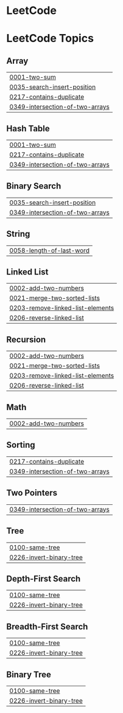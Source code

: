 # LeetCode
<!---LeetCode Topics Start-->
# LeetCode Topics
## Array
|  |
| ------- |
| [0001-two-sum](https://github.com/Kim-Bogeun/LeetCode/tree/master/0001-two-sum) |
| [0035-search-insert-position](https://github.com/Kim-Bogeun/LeetCode/tree/master/0035-search-insert-position) |
| [0217-contains-duplicate](https://github.com/Kim-Bogeun/Coding/tree/master/0217-contains-duplicate) |
| [0349-intersection-of-two-arrays](https://github.com/Kim-Bogeun/Coding/tree/master/0349-intersection-of-two-arrays) |
## Hash Table
|  |
| ------- |
| [0001-two-sum](https://github.com/Kim-Bogeun/LeetCode/tree/master/0001-two-sum) |
| [0217-contains-duplicate](https://github.com/Kim-Bogeun/Coding/tree/master/0217-contains-duplicate) |
| [0349-intersection-of-two-arrays](https://github.com/Kim-Bogeun/Coding/tree/master/0349-intersection-of-two-arrays) |
## Binary Search
|  |
| ------- |
| [0035-search-insert-position](https://github.com/Kim-Bogeun/LeetCode/tree/master/0035-search-insert-position) |
| [0349-intersection-of-two-arrays](https://github.com/Kim-Bogeun/Coding/tree/master/0349-intersection-of-two-arrays) |
## String
|  |
| ------- |
| [0058-length-of-last-word](https://github.com/Kim-Bogeun/LeetCode/tree/master/0058-length-of-last-word) |
## Linked List
|  |
| ------- |
| [0002-add-two-numbers](https://github.com/Kim-Bogeun/LeetCode/tree/master/0002-add-two-numbers) |
| [0021-merge-two-sorted-lists](https://github.com/Kim-Bogeun/LeetCode/tree/master/0021-merge-two-sorted-lists) |
| [0203-remove-linked-list-elements](https://github.com/Kim-Bogeun/LeetCode/tree/master/0203-remove-linked-list-elements) |
| [0206-reverse-linked-list](https://github.com/Kim-Bogeun/LeetCode/tree/master/0206-reverse-linked-list) |
## Recursion
|  |
| ------- |
| [0002-add-two-numbers](https://github.com/Kim-Bogeun/LeetCode/tree/master/0002-add-two-numbers) |
| [0021-merge-two-sorted-lists](https://github.com/Kim-Bogeun/LeetCode/tree/master/0021-merge-two-sorted-lists) |
| [0203-remove-linked-list-elements](https://github.com/Kim-Bogeun/LeetCode/tree/master/0203-remove-linked-list-elements) |
| [0206-reverse-linked-list](https://github.com/Kim-Bogeun/LeetCode/tree/master/0206-reverse-linked-list) |
## Math
|  |
| ------- |
| [0002-add-two-numbers](https://github.com/Kim-Bogeun/LeetCode/tree/master/0002-add-two-numbers) |
## Sorting
|  |
| ------- |
| [0217-contains-duplicate](https://github.com/Kim-Bogeun/Coding/tree/master/0217-contains-duplicate) |
| [0349-intersection-of-two-arrays](https://github.com/Kim-Bogeun/Coding/tree/master/0349-intersection-of-two-arrays) |
## Two Pointers
|  |
| ------- |
| [0349-intersection-of-two-arrays](https://github.com/Kim-Bogeun/Coding/tree/master/0349-intersection-of-two-arrays) |
## Tree
|  |
| ------- |
| [0100-same-tree](https://github.com/Kim-Bogeun/Coding/tree/master/0100-same-tree) |
| [0226-invert-binary-tree](https://github.com/Kim-Bogeun/Coding/tree/master/0226-invert-binary-tree) |
## Depth-First Search
|  |
| ------- |
| [0100-same-tree](https://github.com/Kim-Bogeun/Coding/tree/master/0100-same-tree) |
| [0226-invert-binary-tree](https://github.com/Kim-Bogeun/Coding/tree/master/0226-invert-binary-tree) |
## Breadth-First Search
|  |
| ------- |
| [0100-same-tree](https://github.com/Kim-Bogeun/Coding/tree/master/0100-same-tree) |
| [0226-invert-binary-tree](https://github.com/Kim-Bogeun/Coding/tree/master/0226-invert-binary-tree) |
## Binary Tree
|  |
| ------- |
| [0100-same-tree](https://github.com/Kim-Bogeun/Coding/tree/master/0100-same-tree) |
| [0226-invert-binary-tree](https://github.com/Kim-Bogeun/Coding/tree/master/0226-invert-binary-tree) |
<!---LeetCode Topics End-->